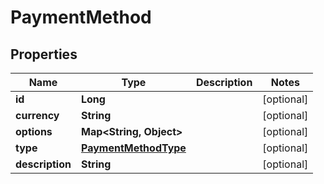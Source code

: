 # PaymentMethod

## Properties
Name | Type | Description | Notes
------------ | ------------- | ------------- | -------------
**id** | **Long** |  |  [optional]
**currency** | **String** |  |  [optional]
**options** | **Map&lt;String, Object&gt;** |  |  [optional]
**type** | [**PaymentMethodType**](PaymentMethodType.md) |  |  [optional]
**description** | **String** |  |  [optional]
